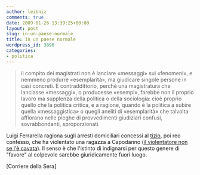 ```yaml
---
author: leibniz
comments: true
date: 2009-01-26 13:39:25+00:00
layout: post
slug: in-un-paese-normale
title: In un paese normale
wordpress_id: 3896
categories:
- politica
---
```


> il compito dei magistrati non è lanciare «messaggi» sui «fenomeni», e nemmeno produrre «esemplarità», ma giudicare singole persone in casi concreti. E contraddittorio, perché una magistratura che lanciasse «messaggi», o producesse «esempi», farebbe non il proprio lavoro ma supplenza della politica o della sociologia: cioè proprio quello che la politica critica, e a ragione, quando è la politica a subire quella «messaggistica» o quegli aneliti di «esemplarità» che talvolta affiorano nelle pieghe di provvedimenti giudiziari confusi, sovrabbondanti, sproporzionati.


Luigi Ferrarella ragiona sugli arresti domiciliari concessi al [tizio](http://www.corriere.it/cronache/09_gennaio_23/fermato_stupro_capodanno_3bfc7920-e942-11dd-8250-00144f02aabc.shtml?fr=correlati), poi reo confesso, che ha violentato una ragazza a Capodanno ([il violentatore non se l'è cavata](http://www.corriere.it/cronache/09_gennaio_26/violenza_domiciliari_polemiche_luigi_ferrarella_3d01682a-eb9b-11dd-92cf-00144f02aabc.shtml)). Il senso è che l'istinto di indignarsi per questo genere di "favore" al colpevole sarebbe giuridicamente fuori luogo.

[Corriere della Sera]
